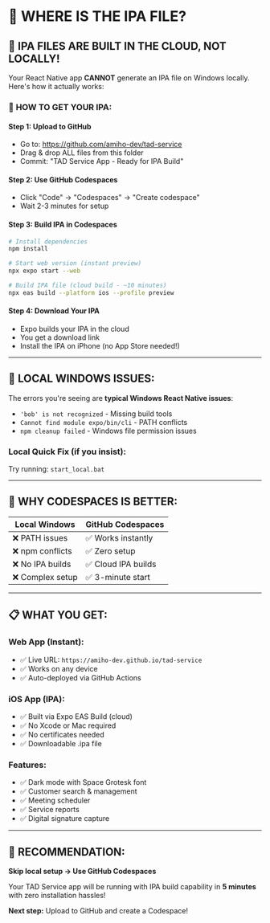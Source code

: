 # 📱 WHERE IS THE IPA FILE? 

## 🎯 **IPA FILES ARE BUILT IN THE CLOUD, NOT LOCALLY!**

Your React Native app **CANNOT** generate an IPA file on Windows locally. Here's how it actually works:

### 🚀 **HOW TO GET YOUR IPA:**

#### Step 1: Upload to GitHub
- Go to: https://github.com/amiho-dev/tad-service
- Drag & drop ALL files from this folder
- Commit: "TAD Service App - Ready for IPA Build"

#### Step 2: Use GitHub Codespaces
- Click "Code" → "Codespaces" → "Create codespace"
- Wait 2-3 minutes for setup

#### Step 3: Build IPA in Codespaces
```bash
# Install dependencies
npm install

# Start web version (instant preview)
npx expo start --web

# Build IPA file (cloud build - ~10 minutes)
npx eas build --platform ios --profile preview
```

#### Step 4: Download Your IPA
- Expo builds your IPA in the cloud
- You get a download link
- Install the IPA on iPhone (no App Store needed!)

---

## 🔧 **LOCAL WINDOWS ISSUES:**

The errors you're seeing are **typical Windows React Native issues**:
- `'bob' is not recognized` - Missing build tools
- `Cannot find module expo/bin/cli` - PATH conflicts
- `npm cleanup failed` - Windows file permission issues

### Local Quick Fix (if you insist):
Try running: `start_local.bat`

---

## 🎉 **WHY CODESPACES IS BETTER:**

| Local Windows | GitHub Codespaces |
|---------------|------------------|
| ❌ PATH issues | ✅ Works instantly |
| ❌ npm conflicts | ✅ Zero setup |
| ❌ No IPA builds | ✅ Cloud IPA builds |
| ❌ Complex setup | ✅ 3-minute start |

---

## 📋 **WHAT YOU GET:**

### Web App (Instant):
- ✅ Live URL: `https://amiho-dev.github.io/tad-service`
- ✅ Works on any device
- ✅ Auto-deployed via GitHub Actions

### iOS App (IPA):
- ✅ Built via Expo EAS Build (cloud)
- ✅ No Xcode or Mac required  
- ✅ No certificates needed
- ✅ Downloadable .ipa file

### Features:
- ✅ Dark mode with Space Grotesk font
- ✅ Customer search & management
- ✅ Meeting scheduler
- ✅ Service reports
- ✅ Digital signature capture

---

## 🚀 **RECOMMENDATION:**

**Skip local setup → Use GitHub Codespaces**

Your TAD Service app will be running with IPA build capability in **5 minutes** with zero installation hassles!

**Next step:** Upload to GitHub and create a Codespace!
